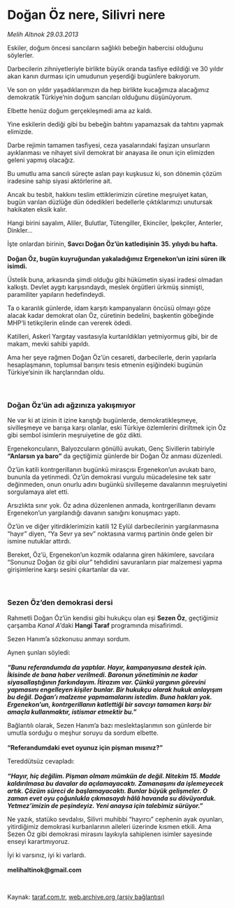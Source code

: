 # Doğan Öz nere, Silivri nere

*Melih Altınok 29.03.2013*

<div class="yazi"><p>Eskiler, doğum öncesi sancıların sağlıklı bebeğin habercisi olduğunu söylerler. </p>
<p>Darbecilerin zihniyetleriyle birlikte büyük oranda tasfiye edildiği ve 30 yıldır akan kanın durması için umudunun yeşerdiği bugünlere bakıyorum. </p>
<p>Ve son on yıldır yaşadıklarımızın da hep birlikte kucağımıza alacağımız demokratik Türkiye’nin doğum sancıları olduğunu düşünüyorum.</p>
<p>Elbette henüz doğum gerçekleşmedi ama az kaldı.</p>
<p>Yine eskilerin dediği gibi bu bebeğin bahtını yapamazsak da tahtını yapmak elimizde. </p>
<p>Darbe rejimin tamamen tasfiyesi, ceza yasalarındaki faşizan unsurların ayıklanması ve nihayet sivil demokrat bir anayasa ile onun için elimizden geleni yapmış olacağız.</p>
<p>Bu umutlu ama sancılı süreçte aslan payı kuşkusuz ki, son dönemin çözüm iradesine sahip siyasi aktörlerine ait. </p>
<p>Ancak bu tesbit, hakkını teslim ettiklerimizin cüretine meşruiyet katan, bugün varılan düzlüğe dün ödedikleri bedellerle çıktıklarımızı unutursak hakikaten eksik kalır.</p>
<p>Hangi birini sayalım, Aliler, Bulutlar, Tütengiller, Ekinciler, İpekçiler, Anterler, Dinkler...</p>
<p>İşte onlardan birinin, <b>Savcı Doğan Öz’ün katledişinin 35. yılıydı bu hafta.<br/><br/></b><b>Doğan Öz, bugün kuyruğundan yakaladığımız Ergenekon’un izini süren ilk isimdi.</b></p>
<p>Üstelik buna, arkasında şimdi olduğu gibi hükümetin siyasi iradesi olmadan kalkıştı. Devlet aygıtı karşısındaydı, meslek örgütleri ürkmüş sinmişti, paramiliter yapıların hedefindeydi.</p>
<p>Ta o karanlık günlerde, idam karşıtı kampanyaların öncüsü olmayı göze alacak kadar demokrat olan Öz, cüretinin bedelini, başkentin göbeğinde MHP’li tetikçilerin elinde can vererek ödedi.</p>
<p>Katilleri, Askerî Yargıtay vasıtasıyla kurtarıldıkları yetmiyormuş gibi, bir de makam, mevki sahibi yapıldı.</p>
<p>Ama her şeye rağmen Doğan Öz’ün cesareti, darbecilerle, derin yapılarla hesaplaşmanın, toplumsal barışını tesis etmenin eşiğindeki bugünün Türkiye’sinin ilk harçlarından oldu.<br/><br/><br/></p>
<h3>Doğan Öz’ün adı ağzınıza yakışmıyor</h3>
<p>Ne var ki at izinin it izine karıştığı bugünlerde, demokratikleşmeye, sivilleşmeye ve barışa karşı olanlar, eski Türkiye özlemlerini diriltmek için Öz gibi sembol isimlerin meşruiyetine de göz dikti.</p>
<p>Ergenekoncuların, Balyozcuların gönüllü avukatı, Genç Sivillerin tabiriyle <b>“Anlarsın ya baro”</b> da geçtiğimiz günlerde bir Doğan Öz anması düzenledi.</p>
<p>Öz’ün katili kontrgerillanın bugünkü mirasçısı Ergenekon’un avukatı baro, bununla da yetinmedi. Öz’ün demokrasi vurgulu mücadelesine tek satır değinmeden, onun onurlu adını bugünkü sivilleşeme davalarının meşruiyetini sorgulamaya alet etti. </p>
<p>Arsızlıkta sınır yok. Öz adına düzenlenen anmada, kontrgerillanın devamı Ergenekon’un yargılandığı davanın sanığını konuşmacı yaptı.</p>
<p>Öz’ün ve diğer yitirdiklerimizin katili 12 Eylül darbecilerinin yargılanmasına “hayır” diyen, “Ya Sevr ya sev” noktasına varmış partinin önde gelen bir ismine nutuklar attırdı.</p>
<p>Bereket, Öz’ü, Ergenekon’un kozmik odalarına giren hâkimlere, savcılara “Sonunuz Doğan öz gibi olur” tehdidini savuranların piar malzemesi yapma girişimlerine karşı sesini çıkartanlar da var.<br/><br/><br/></p>
<h3>Sezen Öz’den demokrasi dersi</h3>
<p>Rahmetli Doğan Öz’ün kendisi gibi hukukçu olan eşi <b>Sezen Öz</b>, geçtiğimiz çarşamba <i>Kanal A</i>’daki <b>Hangi Taraf</b> programında misafirimdi. </p>
<p>Sezen Hanım’a sözkonusu anmayı sordum.</p>
<p>Aynen şunları söyledi:<br/><br/><b><i>“Bunu referandumda da yaptılar. Hayır, kampanyasına destek için. İkisinde de bana haber verilmedi. Baronun yönetiminin ne kadar siyasallaştığının farkındayım. İtirazım var. Çünkü yargının görevini yapmasını engelleyen kişiler bunlar. Bir hukukçu olarak hukuk anlayışım bu değil. Doğan’ı malzeme yapmamalarını istedim. Buna hakları yok. Ergenekon’un, kontrgerillanın katlettiği bir savcıyı tamamen karşı bir amaçla kullanmaktır, istismar etmektir bu.”</i></b></p>
<p>Bağlantılı olarak, Sezen Hanım’a bazı meslektaşlarımın son günlerde bir umutla sorduğu o meşhur soruyu da sordum elbette.<br/><br/><b>“Referandumdaki evet oyunuz için pişman mısınız?”</b></p>
<p>Tereddütsüz cevapladı:<br/><br/><b><i>“Hayır, hiç değilim. Pişman olmam mümkün de değil. Nitekim 15. Madde kaldırılmasa bu davalar da açılamayacaktı. Zamanaşımı da işlemeyecek artık. Çözüm süreci de başlamayacaktı. Bunlar büyük gelişmeler. O zaman evet oyu çoğunlukla çıkmasaydı hâlâ havanda su dövüyorduk. Yetmez’imizin de peşindeyiz. Yeni anaysa için talebimiz sürüyor.”</i></b></p>
<p>Ne yazık, statüko sevdalısı, Silivri muhibbi “hayırcı” cephenin ayak oyunları, yitirdiğimiz demokrasi kurbanlarının aileleri üzerinde kısmen etkili. Ama Sezen Öz gibi demokrasi mirasını layıkıyla sahiplenen isimler sayesinde enseyi karartmıyoruz.</p>
<p>İyi ki varsınız, iyi ki varlardı.<br/><br/><b>melihaltinok@gmail.com</b></p>
<p> </p>
</div>

Kaynak: [taraf.com.tr](http://www.taraf.com.tr/melih-altinok/makale-dogan-oz-nere-silivri-nere.htm), [web.archive.org (arşiv bağlantısı)](http://web.archive.org/web/20131226072650/http://www.taraf.com.tr/melih-altinok/makale-dogan-oz-nere-silivri-nere.htm)
